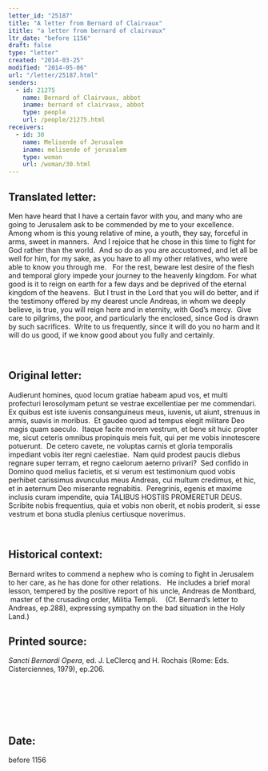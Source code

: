```yaml
---
letter_id: "25187"
title: "A letter from Bernard of Clairvaux"
ititle: "a letter from bernard of clairvaux"
ltr_date: "before 1156"
draft: false
type: "letter"
created: "2014-03-25"
modified: "2014-05-06"
url: "/letter/25187.html"
senders:
  - id: 21275
    name: Bernard of Clairvaux, abbot
    iname: bernard of clairvaux, abbot
    type: people
    url: /people/21275.html
receivers:
  - id: 30
    name: Melisende of Jerusalem
    iname: melisende of jerusalem
    type: woman
    url: /woman/30.html
---
```

<h2> Translated letter:</h2><p class="Bodytext21">Men have heard that I have a certain favor with you, and many who are going to Jerusalem ask to be commended by me to your excellence.&nbsp; Among whom is this young relative of mine, a youth, they say, forceful in arms, sweet in manners.&nbsp; And I rejoice that he chose in this time to fight for God rather than the world.&nbsp; And so do as you are accustomed, and let all be well for him, for my sake, as you have to all my other relatives, who were able to know you through me.&nbsp;&nbsp; For the rest, beware lest desire of the flesh and temporal glory impede your journey to the heavenly kingdom. For what good is it to reign on earth for a few days and be deprived of the eternal kingdom of the heavens.&nbsp; But I trust in the Lord that you will do better, and if the testimony offered by my dearest uncle Andreas, in whom we deeply believe, is true, you will reign here and in eternity, with God’s mercy.&nbsp; Give care to pilgrims, the poor, and particularly the enclosed, since God is drawn by such sacrifices.&nbsp; Write to us frequently, since it will do you no harm and it will do us good, if we know good about you fully and certainly.</p><p class="Bodytext21">&nbsp;</p><h2 class="mt-4"> Original letter:</h2><p class="Bodytext21">Audierunt homines, quod locum gratiae habeam apud vos, et multi profecturi Ierosolymam petunt se vestrae excellentiae per me commendari.&nbsp; Ex quibus est iste iuvenis consanguineus meus, iuvenis, ut aiunt, strenuus in armis, suavis in moribus.&nbsp; Et gaudeo quod ad tempus elegit militare Deo magis quam saeculo.&nbsp; Itaque facite morem vestrum, et bene sit huic propter me, sicut ceteris omnibus propinquis meis fuit, qui per me vobis innotescere potuerunt.&nbsp; De cetero cavete, ne voluptas carnis et gloria temporalis impediant vobis iter regni caelestiae.&nbsp; Nam quid prodest paucis diebus regnare super terram, et regno caelorum aeterno privari?&nbsp; Sed confido in Domino quod melius facietis, et si verum est testimonium quod vobis perhibet carissimus avunculus meus Andreas, cui multum credimus, et hic, et in aeternum Deo miserante regnabitis.&nbsp; Peregrinis, egenis et maxime inclusis curam impendite, quia TALIBUS HOSTIIS PROMERETUR DEUS.&nbsp; Scribite nobis frequentius, quia et vobis non oberit, et nobis proderit, si esse vestrum et bona studia plenius certiusque noverimus.</p><p class="Bodytext21">&nbsp;</p><h2 class="mt-4"> Historical context:</h2><p class="Bodytext21">Bernard writes to commend a nephew who is coming to fight in Jerusalem to her care, as he has done for other relations.&nbsp; &nbsp;He includes a brief moral lesson, tempered by the positive report of his uncle, Andreas de Montbard, &nbsp;master of the crusading order, Militia Templi.&nbsp; &nbsp;&nbsp;(Cf. Bernard’s letter to Andreas, ep.288), expressing sympathy on the bad situation in the Holy Land.)</p><h2 class="mt-4"> Printed source:</h2><p class="Bodytext21"><em>Sancti Bernardi Opera</em>, ed. J. LeClercq and H. Rochais (Rome: Eds. Cisterciennes, 1979), ep.206.</p><p class="Bodytext21">&nbsp;</p><p class="Bodytext21">&nbsp;</p><p class="Bodytext21">&nbsp;</p><h2 class="mt-4"> Date:</h2>before 1156